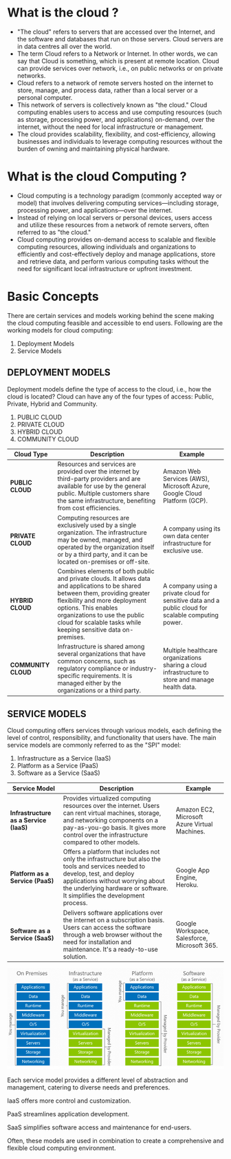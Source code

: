 # What is the cloud ?

- "The cloud" refers to servers that are accessed over the Internet, and the software and databases that run on those servers. Cloud servers are in data centres all over the world.
- The term Cloud refers to a Network or Internet. In other words, we can say that Cloud is something, which is present at remote location. Cloud can provide services over network, i.e., on public networks or on private networks.
- Cloud refers to a network of remote servers hosted on the internet to store, manage, and process data, rather than a local server or a personal computer.
- This network of servers is collectively known as "the cloud." Cloud computing enables users to access and use computing resources (such as storage, processing power, and applications) on-demand, over the internet, without the need for local infrastructure or management.
- The cloud provides scalability, flexibility, and cost-efficiency, allowing businesses and individuals to leverage computing resources without the burden of owning and maintaining physical hardware.

# What is the cloud Computing ?

- Cloud computing is a technology paradigm (commonly accepted way or model) that involves delivering computing services—including storage, processing power, and applications—over the internet.
- Instead of relying on local servers or personal devices, users access and utilize these resources from a network of remote servers, often referred to as "the cloud."
- Cloud computing provides on-demand access to scalable and flexible computing resources, allowing individuals and organizations to efficiently and cost-effectively deploy and manage applications, store and retrieve data, and perform various computing tasks without the need for significant local infrastructure or upfront investment.

# Basic Concepts
There are certain services and models working behind the scene making the cloud computing feasible and accessible to end users. Following are the working models for cloud computing:
1. Deployment Models
2. Service Models

## DEPLOYMENT MODELS
Deployment models define the type of access to the cloud, i.e., how the cloud is located? Cloud can have any of the four types of access: Public, Private, Hybrid and Community.

1. PUBLIC CLOUD
2. PRIVATE CLOUD
3. HYBRID CLOUD
4. COMMUNITY CLOUD

| Cloud Type       | Description                                                                                                    | Example                                                                      |
|------------------|----------------------------------------------------------------------------------------------------------------|------------------------------------------------------------------------------|
| **PUBLIC CLOUD** | Resources and services are provided over the internet by third-party providers and are available for use by the general public. Multiple customers share the same infrastructure, benefiting from cost efficiencies. | Amazon Web Services (AWS), Microsoft Azure, Google Cloud Platform (GCP). |
| **PRIVATE CLOUD**| Computing resources are exclusively used by a single organization. The infrastructure may be owned, managed, and operated by the organization itself or by a third party, and it can be located on-premises or off-site. | A company using its own data center infrastructure for exclusive use.  |
| **HYBRID CLOUD** | Combines elements of both public and private clouds. It allows data and applications to be shared between them, providing greater flexibility and more deployment options. This enables organizations to use the public cloud for scalable tasks while keeping sensitive data on-premises. | A company using a private cloud for sensitive data and a public cloud for scalable computing power. |
| **COMMUNITY CLOUD** | Infrastructure is shared among several organizations that have common concerns, such as regulatory compliance or industry-specific requirements. It is managed either by the organizations or a third party. | Multiple healthcare organizations sharing a cloud infrastructure to store and manage health data. |




## SERVICE MODELS

Cloud computing offers services through various models, each defining the level of control, responsibility, and functionality that users have. The main service models are commonly referred to as the "SPI" model:

1. Infrastructure as a Service (IaaS)
2. Platform as a Service (PaaS)
3. Software as a Service (SaaS)

| Service Model               | Description                                                                                                                      | Example                                            |
|-----------------------------|----------------------------------------------------------------------------------------------------------------------------------|----------------------------------------------------|
| **Infrastructure as a Service (IaaS)** | Provides virtualized computing resources over the internet. Users can rent virtual machines, storage, and networking components on a pay-as-you-go basis. It gives more control over the infrastructure compared to other models. | Amazon EC2, Microsoft Azure Virtual Machines. |
| **Platform as a Service (PaaS)** | Offers a platform that includes not only the infrastructure but also the tools and services needed to develop, test, and deploy applications without worrying about the underlying hardware or software. It simplifies the development process. | Google App Engine, Heroku.                  |
| **Software as a Service (SaaS)** | Delivers software applications over the internet on a subscription basis. Users can access the software through a web browser without the need for installation and maintenance. It's a ready-to-use solution. | Google Workspace, Salesforce, Microsoft 365. |

![Service Model](https://github.com/gul-ahmed/Cloud-Computing-Notes/blob/main/models.png)




Each service model provides a different level of abstraction and management, catering to diverse needs and preferences. 

IaaS offers more control and customization. 

PaaS streamlines application development.

SaaS simplifies software access and maintenance for end-users. 

Often, these models are used in combination to create a comprehensive and flexible cloud computing environment.






